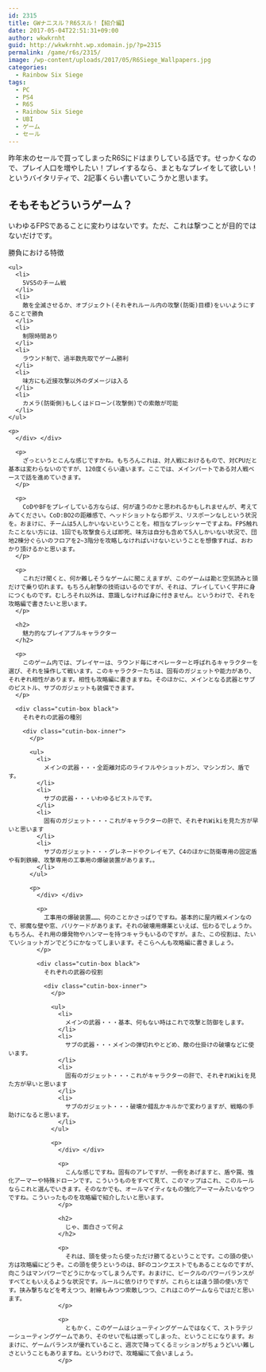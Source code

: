 ```yaml
---
id: 2315
title: GWナニスル？R6Sスル！【紹介編】
date: 2017-05-04T22:51:31+09:00
author: wkwkrnht
guid: http://wkwkrnht.wp.xdomain.jp/?p=2315
permalink: /game/r6s/2315/
image: /wp-content/uploads/2017/05/R6Siege_Wallpapers.jpg
categories:
  - Rainbow Six Siege
tags:
  - PC
  - PS4
  - R6S
  - Rainbow Six Siege
  - UBI
  - ゲーム
  - セール
---
```

昨年末のセールで買ってしまったR6Sにドはまりしている話です。せっかくなので、プレイ人口を増やしたい！プレイするなら、まともなプレイをして欲しい！というバイタリティで、2記事くらい書いていこうかと思います。

## そもそもどういうゲーム？

いわゆるFPSであることに変わりはないです。ただ、これは撃つことが目的ではないだけです。

<div class="cutin-box black">
  勝負における特徴

  <div class="cutin-box-inner">
    </p>

    <ul>
      <li>
        5VS5のチーム戦
      </li>
      <li>
        敵を全滅させるか、オブジェクト(それぞれルール内の攻撃(防衛)目標)をいいようにすることで勝負
      </li>
      <li>
        制限時間あり
      </li>
      <li>
        ラウンド制で、過半数先取でゲーム勝利
      </li>
      <li>
        味方にも近接攻撃以外のダメージは入る
      </li>
      <li>
        カメラ(防衛側)もしくはドローン(攻撃側)での索敵が可能
      </li>
    </ul>

    <p>
      </div> </div>

      <p>
        ざっというとこんな感じですかね。もちろんこれは、対人戦におけるもので、対CPUだと基本は変わらないのですが、120度くらい違います。ここでは、メインパートである対人戦ベースで話を進めていきます。
      </p>

      <p>
        CoDやBFをプレイしている方ならば、何が違うのかと思われるかもしれませんが、考えてみてください。CoD:BO2の距離感で、ヘッドショットなら即デス、リスポーンなしという状況を。おまけに、チームは5人しかいないということを。相当なプレッシャーですよね。FPS触れたことない方には、1回でも攻撃食らえば即死、味方は自分も含めて5人しかいない状況で、団地2棟分ぐらいのフロアを2~3階分を攻略しなければいけないということを想像すれば、おわかり頂けるかと思います。
      </p>

      <p>
        これだけ聞くと、何か難しそうなゲームに聞こえますが、このゲームは勘と空気読みと頭だけで乗り切れます。もちろん射撃の技術はいるのですが、それは、プレイしていく宇井に身につくものです。むしろそれ以外は、意識しなければ身に付きません。というわけで、それを攻略編で書きたいと思います。
      </p>

      <h2>
        魅力的なプレイアブルキャラクター
      </h2>

      <p>
        このゲーム内では、プレイヤーは、ラウンド毎にオペレーターと呼ばれるキャラクターを選び、それを操作して戦います。このキャラクターたちは、固有のガジェットや能力があり、それぞれ相性があります。相性も攻略編に書きますね。そのほかに、メインとなる武器とサブのピストル、サブのガジェットも装備できます。
      </p>

      <div class="cutin-box black">
        それぞれの武器の種別

        <div class="cutin-box-inner">
          </p>

          <ul>
            <li>
              メインの武器・・・全距離対応のライフルやショットガン、マシンガン、盾です。
            </li>
            <li>
              サブの武器・・・いわゆるピストルです。
            </li>
            <li>
              固有のガジェット・・・これがキャラクターの肝で、それぞれWikiを見た方が早いと思います
            </li>
            <li>
              サブのガジェット・・・グレネードやクレイモア、C4のほかに防衛専用の固定盾や有刺鉄線、攻撃専用の工事用の爆破装置があります。。
            </li>
          </ul>

          <p>
            </div> </div>

            <p>
              工事用の爆破装置……、何のことかさっぱりですね。基本的に屋内戦メインなので、邪魔な壁や窓、バリケードがあります。それの破壊用爆薬といえば、伝わるでしょうか。もちろん、それ用の爆発物やハンマーを持つキャラもいるのですが。また、この役割は、たいていショットガンでどうにかなってしまいます。そこらへんも攻略編に書きましょう。
            </p>

            <div class="cutin-box black">
              それぞれの武器の役割

              <div class="cutin-box-inner">
                </p>

                <ul>
                  <li>
                    メインの武器・・・基本、何もない時はこれで攻撃と防御をします。
                  </li>
                  <li>
                    サブの武器・・・メインの弾切れやとどめ、敵の仕掛けの破壊などに使います。
                  </li>
                  <li>
                    固有のガジェット・・・これがキャラクターの肝で、それぞれWikiを見た方が早いと思います
                  </li>
                  <li>
                    サブのガジェット・・・破壊か錯乱かキルかで変わりますが、戦略の手助けになると思います。
                  </li>
                </ul>

                <p>
                  </div> </div>

                  <p>
                    こんな感じですね。固有のアレですが、一例をあげますと、盾や罠、強化アーマーや特殊ドローンです。こういうものをすべて見て、このマップはこれ、このルールならこれと選んでいきます。そのなかでも、オールマイティなもの強化アーマーみたいなやつですね。こういったものを攻略編で紹介したいと思います。
                  </p>

                  <h2>
                    じゃ、面白さって何よ
                  </h2>

                  <p>
                    それは、頭を使ったら使っただけ勝てるということです。この頭の使い方は攻略編にどうぞ。この頭を使うというのは、BFのコンクエストでもあることなのですが、向こうはマンパワーでどうにかなってしまうんです。おまけに、ビークルのパワーバランスがすべてともいえるような状況です。ルールに依りけりですが。これらとは違う頭の使い方です。挟み撃ちなどを考えつつ、射線もみつつ索敵しつつ、これはこのゲームならではだと思います。
                  </p>

                  <p>
                    ともかく、このゲームはシューティングゲームではなくて、ストラテジーシューティングゲームであり、そのせいで私は嵌ってしまった、ということになります。おまけに、ゲームバランスが優れていること、週次で降ってくるミッションがちょうどいい難しさということもありますね。というわけで、攻略編にて会いましょう。
                  </p>